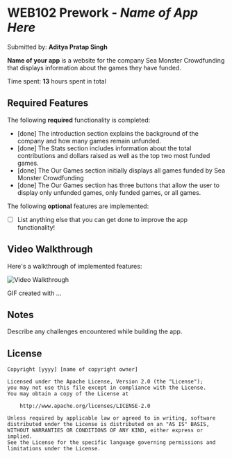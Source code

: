 # WEB102 Prework - *Name of App Here*

Submitted by: **Aditya Pratap Singh**

**Name of your app** is a website for the company Sea Monster Crowdfunding that displays information about the games they have funded.

Time spent: **13** hours spent in total

## Required Features

The following **required** functionality is completed:

* [done] The introduction section explains the background of the company and how many games remain unfunded.
* [done] The Stats section includes information about the total contributions and dollars raised as well as the top two most funded games.
* [done] The Our Games section initially displays all games funded by Sea Monster Crowdfunding
* [done] The Our Games section has three buttons that allow the user to display only unfunded games, only funded games, or all games.

The following **optional** features are implemented:

* [ ] List anything else that you can get done to improve the app functionality!

## Video Walkthrough

Here's a walkthrough of implemented features:

<img src='http://i.imgur.com/link/to/your/gif/file.gif' title='Video Walkthrough' width='' alt='Video Walkthrough' />

<!-- Replace this with whatever GIF tool you used! -->
GIF created with ...  
<!-- Recommended tools:
[Kap](https://getkap.co/) for macOS
[ScreenToGif](https://www.screentogif.com/) for Windows
[peek](https://github.com/phw/peek) for Linux. -->

## Notes

Describe any challenges encountered while building the app.

## License

    Copyright [yyyy] [name of copyright owner]

    Licensed under the Apache License, Version 2.0 (the "License");
    you may not use this file except in compliance with the License.
    You may obtain a copy of the License at

        http://www.apache.org/licenses/LICENSE-2.0

    Unless required by applicable law or agreed to in writing, software
    distributed under the License is distributed on an "AS IS" BASIS,
    WITHOUT WARRANTIES OR CONDITIONS OF ANY KIND, either express or implied.
    See the License for the specific language governing permissions and
    limitations under the License.
